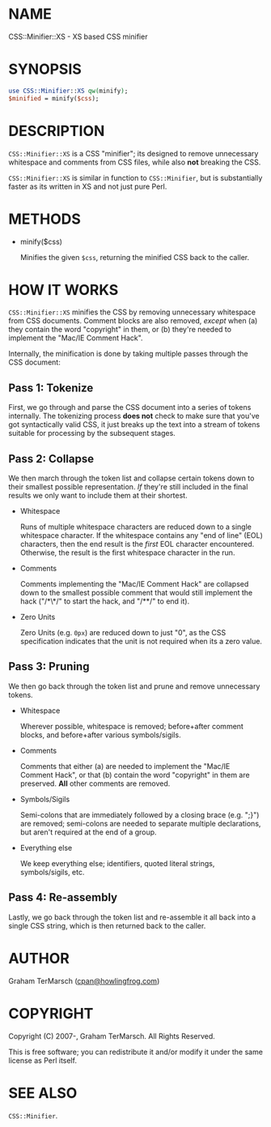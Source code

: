 # NAME

CSS::Minifier::XS - XS based CSS minifier

# SYNOPSIS

```perl
use CSS::Minifier::XS qw(minify);
$minified = minify($css);
```

# DESCRIPTION

`CSS::Minifier::XS` is a CSS "minifier"; its designed to remove unnecessary
whitespace and comments from CSS files, while also **not** breaking the CSS.

`CSS::Minifier::XS` is similar in function to `CSS::Minifier`, but is
substantially faster as its written in XS and not just pure Perl.

# METHODS

- minify($css)

    Minifies the given `$css`, returning the minified CSS back to the caller.

# HOW IT WORKS

`CSS::Minifier::XS` minifies the CSS by removing unnecessary whitespace from
CSS documents.  Comment blocks are also removed, _except_ when (a) they
contain the word "copyright" in them, or (b) they're needed to implement the
"Mac/IE Comment Hack".

Internally, the minification is done by taking multiple passes through the CSS
document:

## Pass 1: Tokenize

First, we go through and parse the CSS document into a series of tokens
internally.  The tokenizing process **does not** check to make sure that you've
got syntactically valid CSS, it just breaks up the text into a stream of tokens
suitable for processing by the subsequent stages.

## Pass 2: Collapse

We then march through the token list and collapse certain tokens down to their
smallest possible representation.  _If_ they're still included in the final
results we only want to include them at their shortest.

- Whitespace

    Runs of multiple whitespace characters are reduced down to a single whitespace
    character.  If the whitespace contains any "end of line" (EOL) characters, then
    the end result is the _first_ EOL character encountered.  Otherwise, the
    result is the first whitespace character in the run.

- Comments

    Comments implementing the "Mac/IE Comment Hack" are collapsed down to the
    smallest possible comment that would still implement the hack ("/\*\\\*/" to start
    the hack, and "/\*\*/" to end it).

- Zero Units

    Zero Units (e.g. `0px`) are reduced down to just "0", as the CSS specification
    indicates that the unit is not required when its a zero value.

## Pass 3: Pruning

We then go back through the token list and prune and remove unnecessary
tokens.

- Whitespace

    Wherever possible, whitespace is removed; before+after comment blocks, and
    before+after various symbols/sigils.

- Comments

    Comments that either (a) are needed to implement the "Mac/IE Comment Hack", or
    that (b) contain the word "copyright" in them are preserved.  **All** other
    comments are removed.

- Symbols/Sigils

    Semi-colons that are immediately followed by a closing brace (e.g. ";}") are
    removed; semi-colons are needed to separate multiple declarations, but aren't
    required at the end of a group.

- Everything else

    We keep everything else; identifiers, quoted literal strings, symbols/sigils,
    etc.

## Pass 4: Re-assembly

Lastly, we go back through the token list and re-assemble it all back into a
single CSS string, which is then returned back to the caller.

# AUTHOR

Graham TerMarsch (cpan@howlingfrog.com)

# COPYRIGHT

Copyright (C) 2007-, Graham TerMarsch.  All Rights Reserved.

This is free software; you can redistribute it and/or modify it under the same
license as Perl itself.

# SEE ALSO

`CSS::Minifier`.
